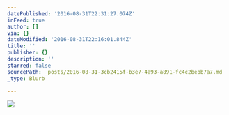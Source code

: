 ```yaml
---
datePublished: '2016-08-31T22:31:27.074Z'
inFeed: true
author: []
via: {}
dateModified: '2016-08-31T22:16:01.844Z'
title: ''
publisher: {}
description: ''
starred: false
sourcePath: _posts/2016-08-31-3cb2415f-b3e7-4a93-a891-fc4c2bebb7a7.md
_type: Blurb

---
```

![](https://the-grid-user-content.s3-us-west-2.amazonaws.com/d246b505-15e7-4dd3-ae10-038958348039.jpg)